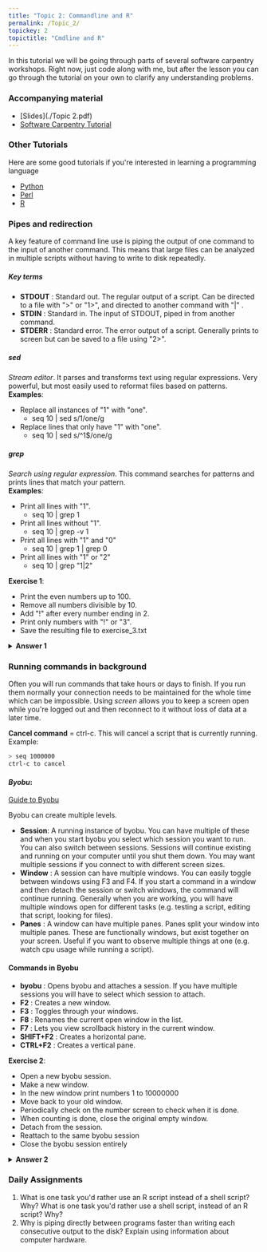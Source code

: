 ```yaml
---
title: "Topic 2: Commandline and R"
permalink: /Topic_2/
topickey: 2
topictitle: "Cmdline and R"
---
```


In this tutorial we will be going through parts of several software
carpentry workshops. Right now, just code along with me, but after
the lesson you can go through the tutorial on your own to clarify any
understanding problems.

### Accompanying material

* [Slides](./Topic 2.pdf)
* [Software Carpentry Tutorial](http://swcarpentry.github.io/shell-novice/)

### Other Tutorials
Here are some good tutorials if you're interested in learning a programming language
* [Python](https://www.codecademy.com/learn/python)
* [Perl](http://www.perl.com/pub/2000/10/begperl1.html)
* [R](http://swirlstats.com/)

### Pipes and redirection
A key feature of command line use is piping the output of one command to the input of another command. This means that large files can be analyzed in multiple scripts without having to write to disk repeatedly. 
##### *Key terms*
* **STDOUT** : Standard out. The regular output of a script. Can be directed to a file with ">" or "1>", and directed to another command with "|" .
* **STDIN** : Standard in. The input of STDOUT, piped in from another command.
* **STDERR** : Standard error. The error output of a script. Generally prints to screen but can be saved to a file using "2>".

##### *sed*
*Stream editor*. It parses and transforms text using regular expressions. Very powerful, but most easily used to reformat files based on patterns.\
**Examples**: 
* Replace all instances of "1" with "one". 
  * seq 10 | sed s/1/one/g
* Replace lines that only have "1" with "one".
    * seq 10 | sed s/^1$/one/g

##### *grep*
*Search using regular expression*. This command searches for patterns and prints lines that match your pattern.\
**Examples**:
* Print all lines with "1".
    * seq 10 | grep 1
* Print all lines without "1".
    * seq 10 | grep -v 1
* Print all lines with "1" and "0"
    * seq 10 | grep 1 | grep 0
* Print all lines with "1" or "2"
    * seq 10 | grep "1\|2" 

**Exercise 1**:
* Print the even numbers up to 100.
* Remove all numbers divisible by 10.
* Add "!" after every number ending in 2.
* Print only numbers with "!" or "3".
* Save the resulting file to exercise_3.txt

<details> 
<summary>
<b>Answer 1</b>
</summary>

```bash
    > seq 2 2 100 | grep -v 0 | sed "s/2$/2\!/g" | grep '\!\|3' > exercise_3.txt  
   ```
</details>

### Running commands in background
Often you will run commands that take hours or days to finish. If you run them normally your connection needs to be maintained for the whole time which can be impossible. Using _screen_ allows you to keep a screen open while you're logged out and then reconnect to it without loss of data at a later time. 

**Cancel command** = ctrl-c. This will cancel a script that is currently running.
Example: 
```bash
> seq 1000000
ctrl-c to cancel
```
#### *Byobu*:
[Guide to Byobu](https://www.digitalocean.com/community/tutorials/how-to-install-and-use-byobu-for-terminal-management-on-ubuntu-16-04)

Byobu can create multiple levels.
* **Session**: A running instance of byobu. You can have multiple of these and when you start byobu you select which session you want to run. You can also switch between sessions. Sessions will continue existing and running on your computer until you shut them down. You may want multiple sessions if you connect to with different screen sizes. 
* **Window** : A session can have multiple windows. You can easily toggle between windows using F3 and F4. If you start a command in a window and then detach the session or switch windows, the command will continue running. Generally when you are working, you will have multiple windows open for different tasks (e.g. testing a script, editing that script, looking for files).
* **Panes** : A window can have multiple panes. Panes split your window into multiple panes. These are functionally windows, but exist together on your screen. Useful if you want to observe multiple things at one (e.g. watch cpu usage while running a script).

#### Commands in Byobu
* **byobu** : Opens byobu and attaches a session. If you have multiple sessions you will have to select which session to attach.
* **F2** : Creates a new window.
* **F3** : Toggles through your windows.
* **F8** : Renames the current open window in the list.
* **F7** : Lets you view scrollback history in the current window.
* **SHIFT+F2** :  Creates a horizontal pane.
* **CTRL+F2** : Creates a vertical pane.

**Exercise 2**:
* Open a new byobu session.
* Make a new window.
* In the new window print numbers 1 to 10000000 
* Move back to your old window.
* Periodically check on the number screen to check when it is done.
* When counting is done, close the original empty window.
* Detach from the session.
* Reattach to the same byobu session
* Close the byobu session entirely
 
<details> 
<summary><b>Answer 2</b></summary>
  
   ```bash
   > byobu 
   F2
   > seq 10000000
   F3
   F3
   > exit
   F6
   > byobu
   > exit
 ```
 
</details>

 

### Daily Assignments
1. What is one task you'd rather use an R script instead of a shell script? Why? What is one task you'd rather use a shell script, instead of an R script? Why?
2. Why is piping directly between programs faster than writing each consecutive output to the disk? Explain using information about computer hardware.




